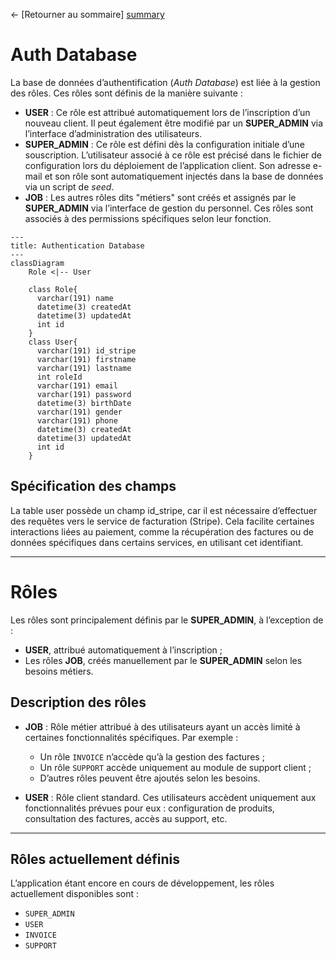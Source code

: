 ← [Retourner au sommaire] [summary]


# Auth Database

La base de données d’authentification (*Auth Database*) est liée à la gestion des rôles. Ces rôles sont définis de la manière suivante :

- **USER** : Ce rôle est attribué automatiquement lors de l’inscription d’un nouveau client. Il peut également être modifié par un **SUPER_ADMIN** via l’interface d’administration des utilisateurs.
- **SUPER_ADMIN** : Ce rôle est défini dès la configuration initiale d’une souscription. L’utilisateur associé à ce rôle est précisé dans le fichier de configuration lors du déploiement de l’application client. Son adresse e-mail et son rôle sont automatiquement injectés dans la base de données via un script de *seed*.
- **JOB** : Les autres rôles dits "métiers" sont créés et assignés par le **SUPER_ADMIN** via l’interface de gestion du personnel. Ces rôles sont associés à des permissions spécifiques selon leur fonction.

```mermaid
---
title: Authentication Database
---
classDiagram
    Role <|-- User
    
    class Role{
      varchar(191) name
      datetime(3) createdAt
      datetime(3) updatedAt
      int id
    }
    class User{
      varchar(191) id_stripe
      varchar(191) firstname
      varchar(191) lastname
      int roleId
      varchar(191) email
      varchar(191) password
      datetime(3) birthDate
      varchar(191) gender
      varchar(191) phone
      datetime(3) createdAt
      datetime(3) updatedAt
      int id
    }

```

## Spécification des champs

La table user possède un champ id_stripe, car il est nécessaire d’effectuer des requêtes vers le service de facturation (Stripe). Cela facilite certaines interactions liées au paiement, comme la récupération des factures ou de données spécifiques dans certains services, en utilisant cet identifiant.

---

# Rôles

Les rôles sont principalement définis par le **SUPER_ADMIN**, à l’exception de :

- **USER**, attribué automatiquement à l’inscription ;
- Les rôles **JOB**, créés manuellement par le **SUPER_ADMIN** selon les besoins métiers.

## Description des rôles

- **JOB** : Rôle métier attribué à des utilisateurs ayant un accès limité à certaines fonctionnalités spécifiques. Par exemple :
    - Un rôle `INVOICE` n’accède qu’à la gestion des factures ;
    - Un rôle `SUPPORT` accède uniquement au module de support client ;
    - D’autres rôles peuvent être ajoutés selon les besoins.

- **USER** : Rôle client standard. Ces utilisateurs accèdent uniquement aux fonctionnalités prévues pour eux : configuration de produits, consultation des factures, accès au support, etc.

---

## Rôles actuellement définis

L’application étant encore en cours de développement, les rôles actuellement disponibles sont :

- `SUPER_ADMIN`
- `USER`
- `INVOICE`
- `SUPPORT`



[summary]: ../README.md
